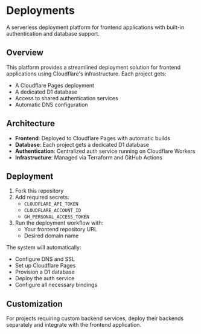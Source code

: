 # Deployments

A serverless deployment platform for frontend applications with built-in authentication and database support.

## Overview

This platform provides a streamlined deployment solution for frontend applications using Cloudflare's infrastructure. Each project gets:
- A Cloudflare Pages deployment
- A dedicated D1 database
- Access to shared authentication services
- Automatic DNS configuration

## Architecture

- **Frontend**: Deployed to Cloudflare Pages with automatic builds
- **Database**: Each project gets a dedicated D1 database
- **Authentication**: Centralized auth service running on Cloudflare Workers
- **Infrastructure**: Managed via Terraform and GitHub Actions

## Deployment

1. Fork this repository
2. Add required secrets:
   - `CLOUDFLARE_API_TOKEN`
   - `CLOUDFLARE_ACCOUNT_ID`
   - `GH_PERSONAL_ACCESS_TOKEN`
3. Run the deployment workflow with:
   - Your frontend repository URL
   - Desired domain name

The system will automatically:
- Configure DNS and SSL
- Set up Cloudflare Pages
- Provision a D1 database
- Deploy the auth service
- Configure all necessary bindings

## Customization

For projects requiring custom backend services, deploy their backends separately and integrate with the frontend application.